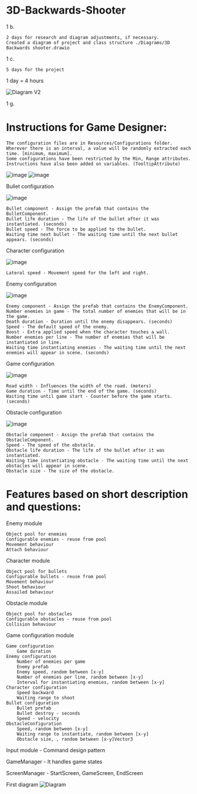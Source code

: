 # 3D-Backwards-Shooter

1 b.

    2 days for research and diagram adjustments, if necessary.
    Created a diagram of project and class structure ./Diagrams/3D Backwards shooter.drawio

1 c.

    5 days for the project

1 day = 4 hours

![Diagram V2](https://user-images.githubusercontent.com/37576450/115917848-6c514780-a47f-11eb-84b7-f2dbe6d2566e.png)

1 g. 
# Instructions for Game Designer:

    The configuration files are in Resources/Configurations folder. 
    Wherever there is an interval, a value will be randomly extracted each time. [minimum, maximum]. 
    Some configurations have been restricted by the Min, Range attributes.
    Instructions have also been added on variables. (TooltipAttribute)
![image](https://user-images.githubusercontent.com/37576450/115886994-25049000-a45a-11eb-93b0-271c39b83f7a.png)
![image](https://user-images.githubusercontent.com/37576450/115911948-68212c00-a477-11eb-94b6-2827ac73079e.png)

Bullet configuration 

![image](https://user-images.githubusercontent.com/37576450/115887868-06eb5f80-a45b-11eb-8095-9e1761971122.png)

    Bullet component - Assign the prefab that contains the BulletComponent.
    Bullet life duration - The life of the bullet after it was instantiated. (seconds)
    Bullet speed - The force to be applied to the bullet.
    Waiting time next bullet - The waiting time until the next bullet appears. (seconds)
Character configuration 

![image](https://user-images.githubusercontent.com/37576450/115887995-1f5b7a00-a45b-11eb-8a84-71fba3776f52.png)

    Lateral speed - Movement speed for the left and right.
Enemy configuration

![image](https://user-images.githubusercontent.com/37576450/115888053-2a160f00-a45b-11eb-825c-eb9ce95627ca.png)

    Enemy component - Assign the prefab that contains the EnemyComponent.
    Number enemies in game - The total number of enemies that will be in the game.
    Death duration - Duration until the enemy disappears. (seconds)
    Speed - The default speed of the enemy.
    Boost - Extra applied speed when the character touches a wall.
    Number enemies per line - The number of enemies that will be instantiated in line.
    Waiting time instantiating enemies - The waiting time until the next enemies will appear in scene. (seconds)
    
Game configuration

![image](https://user-images.githubusercontent.com/37576450/115888300-706b6e00-a45b-11eb-9b1d-b372ab766a55.png)

    Road width - Influences the width of the road. (meters)
    Game duration - Time until the end of the game. (seconds)
    Waiting time until game start - Counter before the game starts. (seconds)
    
Obstacle configuration

![image](https://user-images.githubusercontent.com/37576450/115888382-8842f200-a45b-11eb-95ed-cf71be455b55.png)

    Obstacle component - Assign the prefab that contains the ObstacleComponent.
    Speed - The speed of the obstacle.
    Obstacle life duration - The life of the bullet after it was instantiated.
    Waiting time instantiating obstacle - The waiting time until the next obstacles will appear in scene.
    Obstacle size - The size of the obstacle.


# Features based on short description and questions:

Enemy module

    Object pool for enemies
    Configurable enemies - reuse from pool
    Movement behaviour
    Attach behaviour

Character module

    Object pool for bullets
    Configurable bullets - reuse from pool
    Movement behaviour
    Shoot behaviour
    Assailed behaviour

Obstacle module

    Object pool for obstacles
    Configurable obstacles - reuse from pool
    Collision behaviour

Game configuration module

    Game configuration
        Game duration
    Enemy configuration
        Number of enemies per game
        Enemy prefab
        Enemy speed, random between [x-y]
        Number of enemies per line, random between [x-y]
        Interval for instantiating enemies, random between [x-y]
    Character configuration
        Speed backward
        Waiting range to shoot
    Bullet configuration
        Bullet prefab
        Bullet destroy - seconds
        Speed - velocity
    ObstacleConfiguration
        Speed, random between [x-y]
        Waiting range to instantiate, random between [x-y]
        Obstacle size, , random between [x-y]Vector3

Input module - Command design pattern

GameManager - It handles game states

ScreenManager - StartScreen, GameScreen, EndScreen

First diagram
![Diagram](https://user-images.githubusercontent.com/37576450/115350810-3cbfe800-a1be-11eb-850e-db2fcf910eb2.png)

